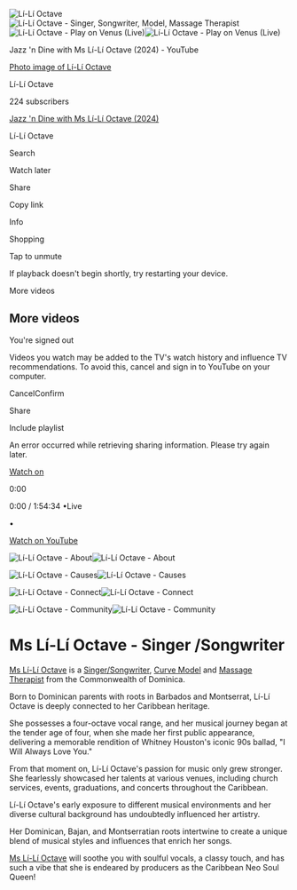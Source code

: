 ![Lí-Lí Octave](https://www.lilioctave.com/images/lilioctavehome.png)![Lí-Lí Octave - Singer, Songwriter, Model, Massage Therapist](https://lh3.googleusercontent.com/-HqFCpcmlv1U/VjZqE6e7u0I/AAAAAAAAGao/hIQohrsu0xI/s800-Ic42/transparente.gif)
![Lí-Lí Octave - Play on Venus (Live)](https://www.lilioctave.com/images/lilioctaveplayonvenuslive.jpg)![Lí-Lí Octave - Play on Venus (Live)](https://lh3.googleusercontent.com/-HqFCpcmlv1U/VjZqE6e7u0I/AAAAAAAAGao/hIQohrsu0xI/s800-Ic42/transparente.gif)

Jazz 'n Dine with Ms Lí-Lí Octave (2024) - YouTube

[Photo image of Lí-Lí Octave](https://www.youtube.com/channel/UCkb4obuQ48Rpoj0UIvDOegg?embeds_referring_euri=https%3A%2F%2Fwww.lilioctave.com%2F)

Lí-Lí Octave

224 subscribers

[Jazz 'n Dine with Ms Lí-Lí Octave (2024)](https://www.youtube.com/watch?v=QDuG8JvoBx4)

Lí-Lí Octave

Search

Watch later

Share

Copy link

Info

Shopping

Tap to unmute

If playback doesn't begin shortly, try restarting your device.

More videos

## More videos

You're signed out

Videos you watch may be added to the TV's watch history and influence TV recommendations. To avoid this, cancel and sign in to YouTube on your computer.

CancelConfirm

Share

Include playlist

An error occurred while retrieving sharing information. Please try again later.

[Watch on](https://www.youtube.com/watch?v=QDuG8JvoBx4&embeds_referring_euri=https%3A%2F%2Fwww.lilioctave.com%2F)

0:00

0:00 / 1:54:34
•Live

•

[Watch on YouTube](https://www.youtube.com/watch?v=QDuG8JvoBx4 "Watch on YouTube")

![Lí-Lí Octave - About](https://www.lilioctave.com/images/lilioctaveabout.png)![Lí-Lí Octave - About](https://lh3.googleusercontent.com/-HqFCpcmlv1U/VjZqE6e7u0I/AAAAAAAAGao/hIQohrsu0xI/s800-Ic42/transparente.gif)

![Lí-Lí Octave - Causes](https://www.lilioctave.com/images/lilioctavecauses.png)![Lí-Lí Octave - Causes](https://lh3.googleusercontent.com/-HqFCpcmlv1U/VjZqE6e7u0I/AAAAAAAAGao/hIQohrsu0xI/s800-Ic42/transparente.gif)

![Lí-Lí Octave - Connect](https://www.lilioctave.com/images/lilioctaveconnect.png)![Lí-Lí Octave - Connect](https://lh3.googleusercontent.com/-HqFCpcmlv1U/VjZqE6e7u0I/AAAAAAAAGao/hIQohrsu0xI/s800-Ic42/transparente.gif)

![Lí-Lí Octave - Community](https://www.lilioctave.com/images/lilioctavecommunity.png)![Lí-Lí Octave - Community](https://lh3.googleusercontent.com/-HqFCpcmlv1U/VjZqE6e7u0I/AAAAAAAAGao/hIQohrsu0xI/s800-Ic42/transparente.gif)

# Ms Lí-Lí Octave - Singer /Songwriter

[Ms Lí-Lí Octave](https://www.youtube.com/@lilioctave) is a [Singer/Songwriter](https://label.waitumusic.com/llo), [Curve Model](https://www.lilioctave.com/instagram) and [Massage Therapist](https://www.lilioctave.com/beaumetics) from the Commonwealth of Dominica.


Born to Dominican parents with roots in Barbados and Montserrat, Lí-Lí Octave is deeply connected to her Caribbean heritage.


She possesses a four-octave vocal range, and her musical journey began at the tender age of four, when she made her first public appearance, delivering a memorable rendition of Whitney Houston's iconic 90s ballad, "I Will Always Love You."


From that moment on, Lí-Lí Octave's passion for music only grew stronger. She fearlessly showcased her talents at various venues, including church services, events, graduations, and concerts throughout the Caribbean.


Lí-Lí Octave's early exposure to different musical environments and her diverse cultural background has undoubtedly influenced her artistry.


Her Dominican, Bajan, and Montserratian roots intertwine to create a unique blend of musical styles and influences that enrich her songs.


[Ms Lí-Lí Octave](https://www.lilioctave.com/epk/) will soothe you with soulful vocals, a classy touch, and has such a vibe that she is endeared by producers as the Caribbean Neo Soul Queen!